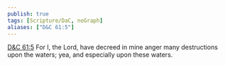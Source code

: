 ```yaml
---
publish: true
tags: [Scripture/DaC, noGraph]
aliases: ["D&C 61:5"]
---
```

[D&C 61:5](https://churchofjesuschrist.org/study/scriptures/dc-testament/dc/61?lang=eng&id=p5#p5) For I, the Lord, have decreed in mine anger many destructions upon the waters; yea, and especially upon these waters.

